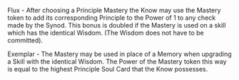 Flux - After choosing a Principle Mastery the Know may use the Mastery token to add its corresponding Principle to the Power of 1 to any check made by the Synod. This bonus is doubled if the Mastery is used on a skill which has the identical Wisdom. (The Wisdom does not have to be committed).

Exemplar - The Mastery may be used in place of a Memory when upgrading a Skill with the identical Wisdom. The Power of the Mastery token this way is equal to the highest Principle Soul Card that the Know possesses.